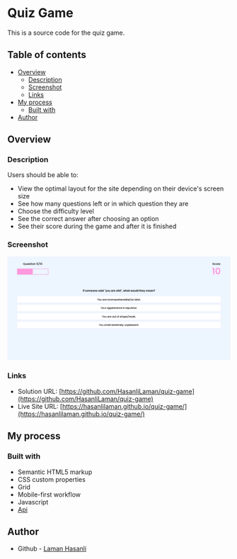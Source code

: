 # Quiz Game

This is a source code for the quiz game.

## Table of contents

- [Overview](#overview)
  - [Description](#description)
  - [Screenshot](#screenshot)
  - [Links](#links)
- [My process](#my-process)
  - [Built with](#built-with)
- [Author](#author)

## Overview

### Description

Users should be able to:

- View the optimal layout for the site depending on their device's screen size
- See how many questions left or in which question they are
- Choose the difficulty level
- See the correct answer after choosing an option
- See their score during the game and after it is finished

### Screenshot

![](./images/screenshot.png)

### Links

- Solution URL: [https://github.com/HasanliLaman/quiz-game](https://github.com/HasanliLaman/quiz-game)
- Live Site URL: [https://hasanlilaman.github.io/quiz-game/](https://hasanlilaman.github.io/quiz-game/)

## My process

### Built with

- Semantic HTML5 markup
- CSS custom properties
- Grid
- Mobile-first workflow
- Javascript
- [Api](https://opentdb.com/api_config.php)

## Author

- Github - [Laman Hasanli](https://github.com/HasanliLaman)
